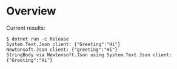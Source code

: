 # Overview

Current results:

```console
$ dotnet run -c Release
System.Text.Json client: {"Greeting":"Hi"}
Newtonsoft.Json client: {"greeting":"Hi"}
StringBody via Newtonsoft.Json using System.Text.Json client: {"Greeting":"Hi"}
```